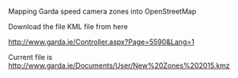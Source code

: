 Mapping Garda speed camera zones into OpenStreetMap

Download the file KML file from here

http://www.garda.ie/Controller.aspx?Page=5590&Lang=1

Current file is http://www.garda.ie/Documents/User/New%20Zones%202015.kmz

